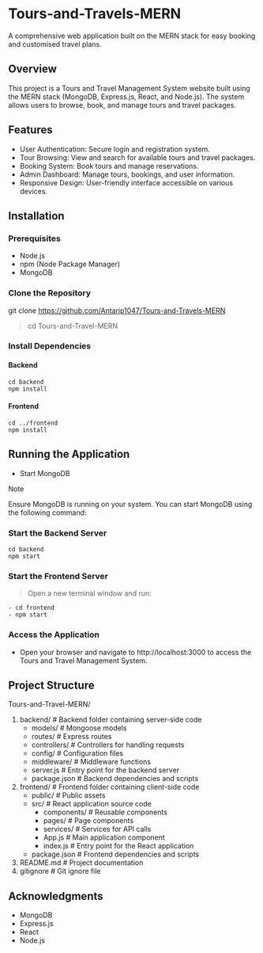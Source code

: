 # Tours-and-Travels-MERN
A comprehensive web application built on the MERN stack for easy booking and customised travel plans. 
## Overview
This project is a Tours and Travel Management System website built using the MERN stack (MongoDB, Express.js, React, and Node.js). The system allows users to browse, book, and manage tours and travel packages.

## Features
- User Authentication: Secure login and registration system.
- Tour Browsing: View and search for available tours and travel packages.
- Booking System: Book tours and manage reservations.
- Admin Dashboard: Manage tours, bookings, and user information.
- Responsive Design: User-friendly interface accessible on various devices.
## Installation
### Prerequisites
- Node.js
- npm (Node Package Manager)
- MongoDB
### Clone the Repository
git clone https://github.com/Antarip1047/Tours-and-Travels-MERN     
> cd Tours-and-Travel-MERN
### Install Dependencies
#### Backend
```
cd backend
npm install
```
#### Frontend
```
cd ../frontend
npm install
```
## Running the Application
- Start MongoDB
> [!NOTE]
> Ensure MongoDB is running on your system. You can start MongoDB using the following command:

### Start the Backend Server
```
cd backend
npm start
```
### Start the Frontend Server
> Open a new terminal window and run:
```
- cd frontend
- npm start
```
### Access the Application
- Open your browser and navigate to http://localhost:3000 to access the Tours and Travel Management System.

## Project Structure

Tours-and-Travel-MERN/
1. backend/             # Backend folder containing server-side code
     - models/          # Mongoose models
     - routes/          # Express routes
     - controllers/     # Controllers for handling requests
     - config/          # Configuration files
     - middleware/      # Middleware functions
     - server.js        # Entry point for the backend server
     - package.json     # Backend dependencies and scripts
2. frontend/            # Frontend folder containing client-side code
     - public/          # Public assets
     - src/             # React application source code
          - components/  # Reusable components
          - pages/       # Page components
          - services/    # Services for API calls
          - App.js       # Main application component
          - index.js     # Entry point for the React application
     - package.json     # Frontend dependencies and scripts
3. README.md            # Project documentation
4. gitignore           # Git ignore file

## Acknowledgments
- MongoDB
- Express.js
- React
- Node.js
